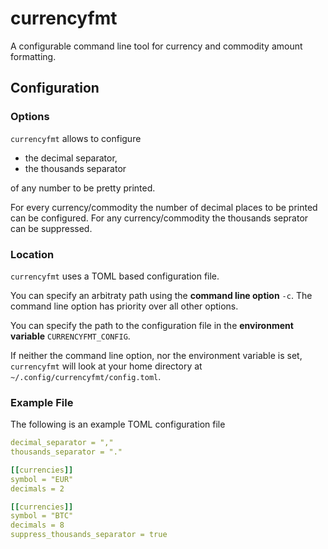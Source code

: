 # currencyfmt
A configurable command line tool for currency and commodity amount formatting.

## Configuration
### Options

`currencyfmt` allows to configure

* the decimal separator,
* the thousands separator

of any number to be pretty printed.

For every currency/commodity the number of decimal places to be printed can be configured.
For any currency/commodity the thousands seprator can be suppressed.

### Location

`currencyfmt` uses a TOML based configuration file.

You can specify an arbitraty path using the **command line option** `-c`.
The command line option has priority over all other options.

You can specify the path to the configuration file in the **environment variable** `CURRENCYFMT_CONFIG`.

If neither the command line option, nor the environment variable is set, `currencyfmt` will look at your home directory at `~/.config/currencyfmt/config.toml`.

### Example File

The following is an example TOML configuration file 

```YAML
decimal_separator = ","
thousands_separator = "."

[[currencies]]
symbol = "EUR"
decimals = 2

[[currencies]]
symbol = "BTC"
decimals = 8
suppress_thousands_separator = true
````
